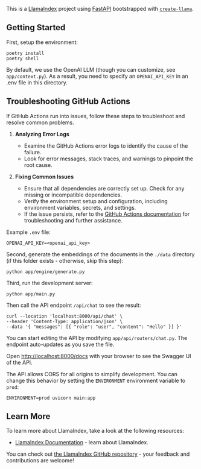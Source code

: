 This is a [LlamaIndex](https://www.llamaindex.ai/) project using [FastAPI](https://fastapi.tiangolo.com/) bootstrapped with [`create-llama`](https://github.com/run-llama/create-llama-ts).

## Getting Started

First, setup the environment:

```
poetry install
poetry shell
```

By default, we use the OpenAI LLM (though you can customize, see `app/context.py`). As a result, you need to specify an `OPENAI_API_KEY` in an .env file in this directory.

## Troubleshooting GitHub Actions

If GitHub Actions run into issues, follow these steps to troubleshoot and resolve common problems.

1. **Analyzing Error Logs**
   - Examine the GitHub Actions error logs to identify the cause of the failure.
   - Look for error messages, stack traces, and warnings to pinpoint the root cause.

2. **Fixing Common Issues**
   - Ensure that all dependencies are correctly set up. Check for any missing or incompatible dependencies.
   - Verify the environment setup and configuration, including environment variables, secrets, and settings.
   - If the issue persists, refer to the [GitHub Actions documentation](https://docs.github.com/en/actions) for troubleshooting and further assistance.

Example `.env` file:

```
OPENAI_API_KEY=<openai_api_key>
```

Second, generate the embeddings of the documents in the `./data` directory (if this folder exists - otherwise, skip this step):

```
python app/engine/generate.py
```

Third, run the development server:

```
python app/main.py
```

Then call the API endpoint `/api/chat` to see the result:

```
curl --location 'localhost:8000/api/chat' \
--header 'Content-Type: application/json' \
--data '{ "messages": [{ "role": "user", "content": "Hello" }] }'
```

You can start editing the API by modifying `app/api/routers/chat.py`. The endpoint auto-updates as you save the file.

Open [http://localhost:8000/docs](http://localhost:8000/docs) with your browser to see the Swagger UI of the API.

The API allows CORS for all origins to simplify development. You can change this behavior by setting the `ENVIRONMENT` environment variable to `prod`:

```
ENVIRONMENT=prod uvicorn main:app
```

## Learn More

To learn more about LlamaIndex, take a look at the following resources:

- [LlamaIndex Documentation](https://docs.llamaindex.ai) - learn about LlamaIndex.

You can check out [the LlamaIndex GitHub repository](https://github.com/run-llama/LlamaIndexTS) - your feedback and contributions are welcome!


